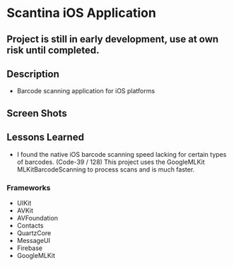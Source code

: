 # Scantina iOS Application

## Project is still in early development, use at own risk until completed.

## Description
* Barcode scanning application for iOS platforms



## Screen Shots


## Lessons Learned
* I found the native iOS barcode scanning speed lacking for certain types of barcodes. (Code-39 / 128)
This project uses the GoogleMLKit MLKitBarcodeScanning to process scans and is much faster.


### Frameworks
* UIKit
* AVKit
* AVFoundation
* Contacts
* QuartzCore
* MessageUI
* Firebase
* GoogleMLKit
